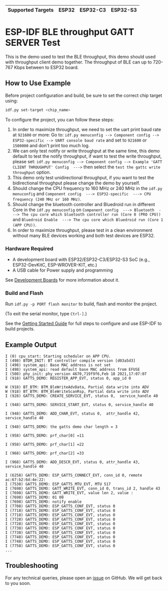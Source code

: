 | Supported Targets | ESP32 | ESP32-C3 | ESP32-S3 |
| ----------------- | ----- | -------- | -------- |

# ESP-IDF BLE throughput GATT SERVER Test

This is the demo used to test the BLE throughput, this demo should used with throughput client demo together. 
The throughput of BLE can up to 720-767 Kbps between to ESP32 board.

## How to Use Example

Before project configuration and build, be sure to set the correct chip target using:

```bash
idf.py set-target <chip_name>
```
To configure the project, you can follow these steps:

1. In order to maximize throughput, we need to set the uart print baud rate at `921600` or more:
Go to: `idf.py menuconfig --> Component config --> ESP32-specific --> UART console baud rate` and set to `921600` or `1500000` and don't print too much log.
2. We can only test notify or write throughput at the same time, this demo default to test the notify throughput, if want to test the write throughput, 
please set: `idf.py menuconfig --> Component config --> Example 'GATT CLIENT THROUGHPUT' Config  --->` then select the `test the gattc write throughput` option.
3. This demo only test unidirectional throughput, if you want to test the bidirectional throughput please change the demo by yourself.
4. Should change the CPU frequency to 160 MHz or 240 MHz in the `idf.py menuconfig`  and `Component config  ---> ESP32-specific  ---> CPU frequency (240 MHz or 160 MHz)`.
5. Should change the bluetooth controller and Bluedroid run in different Core in the `idf.py menuconfig` on `Component config  ---> Bluetooth  ---> The cpu core which bluetooth controller run (Core 0 (PRO CPU))` and `Bluedroid Enable  ---> The cpu core which Bluedroid run (Core 1 (APP CPU))`.
6. In order to maximize throughput, please test in a clean environment without many BLE devices working and both test devices are ESP32.

### Hardware Required

* A development board with ESP32/ESP32-C3/ESP32-S3 SoC (e.g., ESP32-DevKitC, ESP-WROVER-KIT, etc.)
* A USB cable for Power supply and programming

See [Development Boards](https://www.espressif.com/en/products/devkits) for more information about it.

### Build and Flash

Run `idf.py -p PORT flash monitor` to build, flash and monitor the project.

(To exit the serial monitor, type ``Ctrl-]``.)

See the [Getting Started Guide](https://idf.espressif.com/) for full steps to configure and use ESP-IDF to build projects.

## Example Output

```
I (0) cpu_start: Starting scheduler on APP CPU.
I (498) BTDM_INIT: BT controller compile version [d03a5d3]
I (498) system_api: Base MAC address is not set
I (498) system_api: read default base MAC address from EFUSE
I (508) phy_init: phy_version 4670,719f9f6,Feb 18 2021,17:07:07
I (918) GATTS_DEMO: REGISTER_APP_EVT, status 0, app_id 0

W (918) BT_BTM: BTM_BleWriteAdvData, Partial data write into ADV
W (918) BT_BTM: BTM_BleWriteScanRsp, Partial data write into ADV
I (928) GATTS_DEMO: CREATE_SERVICE_EVT, status 0,  service_handle 40

I (948) GATTS_DEMO: SERVICE_START_EVT, status 0, service_handle 40

I (948) GATTS_DEMO: ADD_CHAR_EVT, status 0,  attr_handle 42, service_handle 40

I (948) GATTS_DEMO: the gatts demo char length = 3

I (958) GATTS_DEMO: prf_char[0] =11

I (958) GATTS_DEMO: prf_char[1] =22

I (968) GATTS_DEMO: prf_char[2] =33

I (968) GATTS_DEMO: ADD_DESCR_EVT, status 0, attr_handle 43, service_handle 40

I (6258) GATTS_DEMO: ESP_GATTS_CONNECT_EVT, conn_id 0, remote ac:67:b2:6d:4e:22:
I (7538) GATTS_DEMO: ESP_GATTS_MTU_EVT, MTU 517
I (7698) GATTS_DEMO: GATT_WRITE_EVT, conn_id 0, trans_id 2, handle 43
I (7698) GATTS_DEMO: GATT_WRITE_EVT, value len 2, value :
I (7698) GATTS_DEMO: 01 00 
I (7698) GATTS_DEMO: notify enable
I (7708) GATTS_DEMO: ESP_GATTS_CONF_EVT, status 0
I (7718) GATTS_DEMO: ESP_GATTS_CONF_EVT, status 0
I (7718) GATTS_DEMO: ESP_GATTS_CONF_EVT, status 0
I (7728) GATTS_DEMO: ESP_GATTS_CONF_EVT, status 0
I (7728) GATTS_DEMO: ESP_GATTS_CONF_EVT, status 0
I (7738) GATTS_DEMO: ESP_GATTS_CONF_EVT, status 0
I (7738) GATTS_DEMO: ESP_GATTS_CONF_EVT, status 0
I (7748) GATTS_DEMO: ESP_GATTS_CONF_EVT, status 0
I (7748) GATTS_DEMO: ESP_GATTS_CONF_EVT, status 0
I (7758) GATTS_DEMO: ESP_GATTS_CONF_EVT, status 0
...
```

## Troubleshooting

For any technical queries, please open an [issue](https://github.com/espressif/esp-idf/issues) on GitHub. We will get back to you soon.
